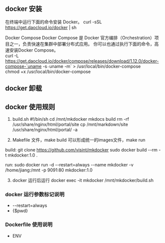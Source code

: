 ## docker 安装
在终端中运行下面的命令安装 Docker。
curl -sSL https://get.daocloud.io/docker | sh

Docker Compose
Docker Compose 是 Docker 官方编排（Orchestration）项目之一，负责快速在集群中部署分布式应用。 你可以也通过执行下面的命令，高速安装Docker Compose。  
curl -L https://get.daocloud.io/docker/compose/releases/download/1.12.0/docker-compose-`uname -s`-`uname -m` > /usr/local/bin/docker-compose  
chmod +x /usr/local/bin/docker-compose

## docker 卸载


## docker 使用规则
1. build.sh
        #!/bin/sh
        cd /mnt/mkdocker
        mkdocs build
        rm -rf /usr/share/nginx/html/portal/site
        cp /mnt/markdown/site /usr/share/nginx/html/portal/ -a

2. Makefile 文件，make build 可以形成统一的images文件，make run

build:
        git clone https://github.com/visint/mkdocker
        sudo docker build --rm -t mkdocker:1.0 .

run:
        sudo docker run -d --restart=always  --name mkdocker -v /home/jiang:/mnt -p 9091:80 mkdocker:1.0
 

3. docker 运行后运行  docker exec -it mkdocker /mnt/mkdocker/build.sh

### docker 运行参数标记说明
 *  --restart=always
 *  {$pwd}

### Dockerfile 使用说明
 *  ENV






